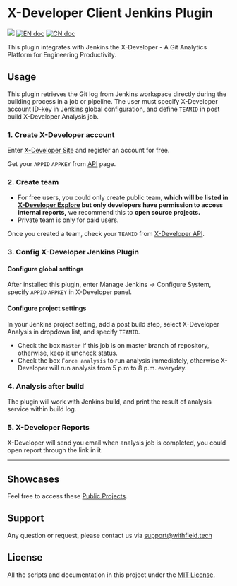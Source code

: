 # X-Developer Client Jenkins Plugin

[![](https://ci.jenkins.io/job/Plugins/job/x-developer-client-plugin/job/master/badge/icon)](https://ci.jenkins.io/job/Plugins/job/x-developer-client-plugin/job/master)
[![EN doc](https://img.shields.io/badge/document-English-blue.svg)](https://github.com/jenkinsci/x-developer-client-plugin/blob/master/README.md)
[![CN doc](https://img.shields.io/badge/文档-中文版-blue.svg)](https://github.com/jenkinsci/x-developer-client-plugin/blob/master/README-zh-cn.md)

This plugin integrates with Jenkins the X-Developer - A Git Analytics Platform for Engineering Productivity.

## Usage

This plugin retrieves the Git log from Jenkins workspace directly during the building process in a job or pipeline. The user must specify X-Developer account ID-key in Jenkins global configuration, and define `TEAMID` in post build X-Developer Analysis job.

### 1. Create X-Developer account

Enter [X-Developer Site](https://x-developer.cn) and register an account for free.

Get your `APPID` `APPKEY` from [API](https://x-developer.cn/accounts/api) page.

### 2. Create team

- For free users, you could only create public team, **which will be listed in [X-Developer Explore](https://x-developer.cn) but only developers have permission to access internal reports,** we recommend this to **open source projects.**
- Private team is only for paid users.

Once you created a team, check your `TEAMID` from [X-Developer API](https://x-developer.cn/accounts/api).

### 3. Config X-Developer Jenkins Plugin

#### Configure global settings

After installed this plugin, enter Manage Jenkins -> Configure System, specify `APPID` `APPKEY` in X-Developer panel.

#### Configure project settings

In your Jenkins project setting, add a post build step, select X-Developer Analysis in dropdown list, and specify `TEAMID`.

- Check the box `Master` if this job is on master branch of repository, otherwise, keep it uncheck status.
- Check the box `Force analysis` to run analysis immediately, otherwise X-Developer will run analysis from 5 p.m to 8 p.m. everyday.

### 4. Analysis after build

The plugin will work with Jenkins build, and print the result of analysis service within build log.

### 5. X-Developer Reports

X-Developer will send you email when analysis job is completed, you could open report through the link in it.

---

## Showcases

Feel free to access these [Public Projects](https://x-developer.cn/projects/).

## Support

Any question or request, please contact us via [support@withfield.tech](mailto:support@withfield.tech)

## License

All the scripts and documentation in this project under the [MIT License](https://github.com/FieldTech/x-developer-client-plugin/blob/master/LICENSE).